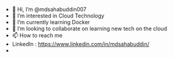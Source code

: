 - 👋 Hi, I’m @mdsahabuddin007
- 👀 I’m interested in Cloud Technology
- 🌱 I’m currently learning Docker
- 💞️ I’m looking to collaborate on learning new tech on the cloud
- 📫 How to reach me
-  LinkedIn : https://www.linkedin.com/in/mdsahabuddin/
- 

<!---
mdsahabuddin007/mdsahabuddin007 is a ✨ special ✨ repository because its `README.md` (this file) appears on your GitHub profile.
You can click the Preview link to take a look at your changes.
--->
